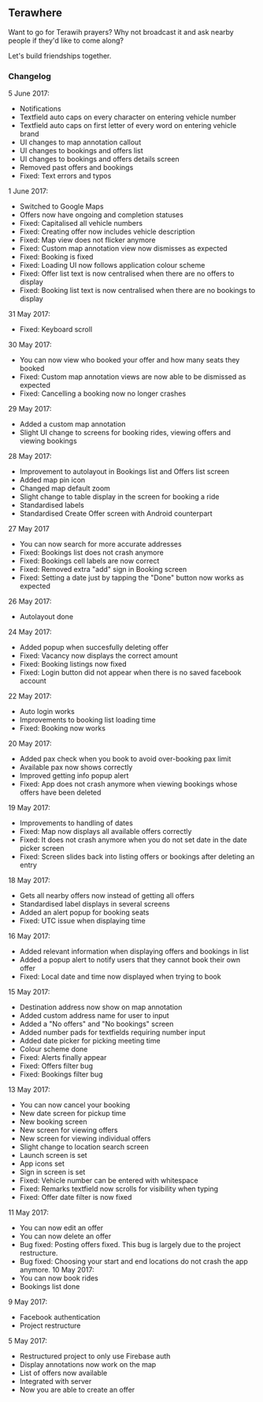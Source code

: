 ## Terawhere

Want to go for Terawih prayers? Why not broadcast it and ask nearby people if they'd like to come along? 

Let's build friendships together.

### Changelog
5 June 2017:
- Notifications
- Textfield auto caps on every character on entering vehicle number
- Textfield auto caps on first letter of every word on entering vehicle brand
- UI changes to map annotation callout
- UI changes to bookings and offers list
- UI changes to bookings and offers details screen
- Removed past offers and bookings
- Fixed: Text errors and typos

1 June 2017:
- Switched to Google Maps
- Offers now have ongoing and completion statuses
- Fixed: Capitalised all vehicle numbers
- Fixed: Creating offer now includes vehicle description
- Fixed: Map view does not flicker anymore
- Fixed: Custom map annotation view now dismisses as expected
- Fixed: Booking is fixed
- Fixed: Loading UI now follows application colour scheme
- Fixed: Offer list text is now centralised when there are no offers to display
- Fixed: Booking list text is now centralised when there are no bookings to display

31 May 2017:
- Fixed: Keyboard scroll 

30 May 2017:
- You can now view who booked your offer and how many seats they booked
- Fixed: Custom map annotation views are now able to be dismissed as expected
- Fixed: Cancelling a booking now no longer crashes

29 May 2017:
- Added a custom map annotation
- Slight UI change to screens for booking rides, viewing offers and viewing bookings

28 May 2017:
- Improvement to autolayout in Bookings list and Offers list screen
- Added map pin icon
- Changed map default zoom
- Slight change to table display in the screen for booking a ride
- Standardised labels
- Standardised Create Offer screen with Android counterpart

27 May 2017
- You can now search for more accurate addresses
- Fixed: Bookings list does not crash anymore
- Fixed: Bookings cell labels are now correct
- Fixed: Removed extra "add" sign in Booking screen
- Fixed: Setting a date just by tapping the "Done" button now works as expected

26 May 2017:
- Autolayout done

24 May 2017:
- Added popup when succesfully deleting offer
- Fixed: Vacancy now displays the correct amount
- Fixed: Booking listings now fixed
- Fixed: Login button did not appear when there is no saved facebook account

22 May 2017:
- Auto login works
- Improvements to booking list loading time
- Fixed: Booking now works

20 May 2017:
- Added pax check when you book to avoid over-booking pax limit
- Available pax now shows correctly
- Improved getting info popup alert
- Fixed: App does not crash anymore when viewing bookings whose offers have been deleted

19 May 2017:
- Improvements to handling of dates
- Fixed: Map now displays all available offers correctly
- Fixed: It does not crash anymore when you do not set date in the date picker screen
- Fixed: Screen slides back into listing offers or bookings after deleting an entry

18 May 2017:
- Gets all nearby offers now instead of getting all offers
- Standardised label displays in several screens
- Added an alert popup for booking seats
- Fixed: UTC issue when displaying time

16 May 2017:
- Added relevant information when displaying offers and bookings in list
- Added a popup alert to notify users that they cannot book their own offer
- Fixed: Local date and time now displayed when trying to book

15 May 2017:
- Destination address now show on map annotation
- Added custom address name for user to input
- Added a "No offers" and "No bookings" screen
- Added number pads for textfields requiring number input
- Added date picker for picking meeting time
- Colour scheme done
- Fixed: Alerts finally appear
- Fixed: Offers filter bug
- Fixed: Bookings filter bug

13 May 2017:
- You can now cancel your booking
- New date screen for pickup time
- New booking screen
- New screen for viewing offers
- New screen for viewing individual offers
- Slight change to location search screen
- Launch screen is set
- App icons set
- Sign in screen is set
- Fixed: Vehicle number can be entered with whitespace
- Fixed: Remarks textfield now scrolls for visibility when typing
- Fixed: Offer date filter is now fixed

11 May 2017:
- You can now edit an offer
- You can now delete an offer
- Bug fixed: Posting offers fixed. This bug is largely due to the project restructure.
- Bug fixed: Choosing your start and end locations do not crash the app anymore. 
10 May 2017:
- You can now book rides
- Bookings list done

9 May 2017:
- Facebook authentication
- Project restructure

5 May 2017:
- Restructured project to only use Firebase auth
- Display annotations now work on the map
- List of offers now available
- Integrated with server
- Now you are able to create an offer
